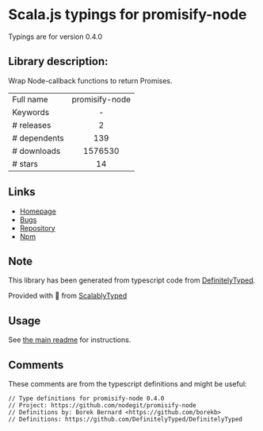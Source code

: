 
# Scala.js typings for promisify-node

Typings are for version 0.4.0

## Library description:
Wrap Node-callback functions to return Promises.

|                    |                 |
| ------------------ | :-------------: |
| Full name          | promisify-node |
| Keywords           | - |
| # releases         | 2 |
| # dependents       | 139 |
| # downloads        | 1576530 |
| # stars            | 14 |

## Links
- [Homepage](https://github.com/nodegit/promisify-node#readme)
- [Bugs](https://github.com/nodegit/promisify-node/issues)
- [Repository](https://github.com/nodegit/promisify-node)
- [Npm](https://www.npmjs.com/package/promisify-node)
    


## Note
This library has been generated from typescript code from [DefinitelyTyped](https://definitelytyped.org).

Provided with :purple_heart: from [ScalablyTyped](https://github.com/oyvindberg/ScalablyTyped)

## Usage
See [the main readme](../../readme.md) for instructions.

## Comments

These comments are from the typescript definitions and might be useful:
```
// Type definitions for promisify-node 0.4.0
// Project: https://github.com/nodegit/promisify-node
// Definitions by: Borek Bernard <https://github.com/borekb>
// Definitions: https://github.com/DefinitelyTyped/DefinitelyTyped

```

